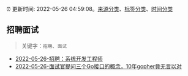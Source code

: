 :alarm_clock: 更新时间: 2022-05-26 04:59:08。[来源分类](../README.md)、[标签分类](../TAGS.md)、[时间分类](../TIMELINE.md)

## 招聘面试


> 关键字：`招聘`、`面试`



- [2022-05-26-招聘：系统开发工程师](https://www.v2ex.com/t/855391) 
- [2022-05-26-面试官提问三个Go接口的概念，10年gopher竟无言以对](https://toutiao.io/k/xn3xy8i) 